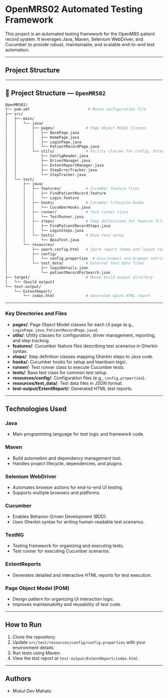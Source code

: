 # OpenMRS02 Automated Testing Framework

This project is an automated testing framework for the OpenMRS patient record system. It leverages Java, Maven, Selenium WebDriver, and Cucumber to provide robust, maintainable, and scalable end-to-end test automation.

---

## Project Structure

---

## 📁 Project Structure — `OpenMRS02`

```bash
OpenMRS02/
├── pom.xml                          # Maven configuration file
├── src/
│   ├── main/
│   │   └── java/
│   │       ├── pages/              # Page Object Model classes
│   │       │   ├── BasePage.java
│   │       │   ├── HomePage.java
│   │       │   ├── LoginPage.java
│   │       │   └── PatientRecordPage.java
│   │       └── utils/              # Utility classes for config, driver, reporting
│   │           ├── ConfigReader.java
│   │           ├── DriverManager.java
│   │           ├── ExtentReportManager.java
│   │           ├── StepErrorTracker.java
│   │           └── StepTracker.java
│   └── test/
│       ├── java/
│       │   ├── features/           # Cucumber feature files
│       │   │   ├── FindPatientRecord.feature
│       │   │   └── Login.feature
│       │   ├── hooks/              # Cucumber lifecycle hooks
│       │   │   └── CucumberHooks.java
│       │   ├── runner/             # Test runner class
│       │   │   └── TestRunner.java
│       │   ├── steps/              # Step definitions for feature files
│       │   │   ├── FindPatientRecordSteps.java
│       │   │   └── LoginSteps.java
│       │   └── tests/              # Base test setup
│       │       └── BaseTest.java
│       └── resources/
│           ├── spark-config.html   # Spark report theme and layout config
│           ├── config/
│           │   └── config.properties  # Environment and browser settings
│           └── test_data/          # External test data files
│               ├── loginDetails.json
│               └── patientRecordForSearch.json
├── target/                         # Maven build output directory
│   └── (build output)
└── test-output/
    └── ExtentReport/
        └── index.html              # Generated Spark HTML report
```

---



### Key Directories and Files

- **pages/**: Page Object Model classes for each UI page (e.g., `LoginPage.java`, `PatientRecordPage.java`).
- **utils/**: Utility classes for configuration, driver management, reporting, and step tracking.
- **features/**: Cucumber feature files describing test scenarios in Gherkin syntax.
- **steps/**: Step definition classes mapping Gherkin steps to Java code.
- **hooks/**: Cucumber hooks for setup and teardown logic.
- **runner/**: Test runner class to execute Cucumber tests.
- **tests/**: Base test class for common test setup.
- **resources/config/**: Configuration files (e.g., `config.properties`).
- **resources/test_data/**: Test data files in JSON format.
- **test-output/ExtentReport/**: Generated HTML test reports.

---

## Technologies Used

### Java
- Main programming language for test logic and framework code.

### Maven
- Build automation and dependency management tool.
- Handles project lifecycle, dependencies, and plugins.

### Selenium WebDriver
- Automates browser actions for end-to-end UI testing.
- Supports multiple browsers and platforms.

### Cucumber
- Enables Behavior-Driven Development (BDD).
- Uses Gherkin syntax for writing human-readable test scenarios.

### TestNG
- Testing framework for organizing and executing tests.
- Test runner for executing Cucumber scenarios.

### ExtentReports
- Generates detailed and interactive HTML reports for test execution.

### Page Object Model (POM)
- Design pattern for organizing UI interaction logic.
- Improves maintainability and reusability of test code.

---

## How to Run

1. Clone the repository.
2. Update `src/test/resources/config/config.properties` with your environment details.
3. Run tests using Maven:
4. View the test report at `test-output/ExtentReport/index.html`.

---

## Authors

- Mukul Dev Mahato
